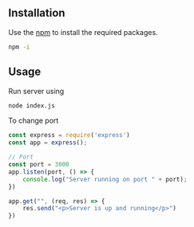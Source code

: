 ## Installation

Use the [npm](https://docs.npmjs.com/downloading-and-installing-node-js-and-npm) to install the required packages.

```bash
npm -i
```

## Usage
Run server using
```bash
node index.js
```
To change port
```javascript
const express = require('express')
const app = express();

// Port
const port = 3000
app.listen(port, () => {
    console.log("Server running on port " + port);
})

app.get("", (req, res) => {
    res.send("<p>Server is up and running</p>")
})
```